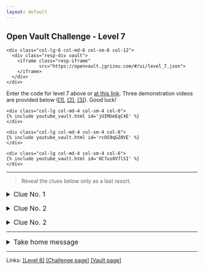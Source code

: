 ```yaml
---
layout: default
---
```


## Open Vault Challenge - Level 7

<div class="container">
  <div class="row align-items-center justify-content-center">

    <div class="col-lg-6 col-md-6 col-sm-6 col-12">
      <div class="resp-div vault">
        <iframe class="resp-iframe"
                src="https://openvault.jgrizou.com/#/ui/level_7.json">
        </iframe>
      </div>
    </div>

  </div>
</div>

Enter the code for level 7 above or [at this link](https://openvault.jgrizou.com/#/ui/level_7.json). Three demonstration videos are provided below ([[1]](https://www.youtube.com/embed/jUIMUeEqC4E), [[2]](https://www.youtube.com/embed/rcOS9qGZ0VE), [[3]](https://www.youtube.com/embed/0C7us0V7lSI)). Good luck!

<div class="container">
  <div class="row align-items-center justify-content-center">

    <div class="col-lg col-md-4 col-sm-4 col-6">
    {% include youtube_vault.html id='jUIMUeEqC4E' %}
    </div>

    <div class="col-lg col-md-4 col-sm-4 col-6">
    {% include youtube_vault.html id='rcOS9qGZ0VE' %}
    </div>

    <div class="col-lg col-md-4 col-sm-4 col-6">
    {% include youtube_vault.html id='0C7us0V7lSI' %}
    </div>

  </div>
</div>

---

> Reveal the clues below only as a last resort.

<details>
  <summary style="margin-top: 1rem; font-size: 1.10rem;">Clue No. 1</summary>

  <br>

  <p>See the code you are entering below or <a href="https://openvault.jgrizou.com/#/ui/level_7_visible.json">at this link</a>.</p>

  <div class="container">
    <div class="row align-items-center justify-content-center">

      <div class="col-lg-6 col-md-6 col-sm-6 col-12">
        <div class="resp-div vault">
          <iframe class="resp-iframe"
                  src="https://openvault.jgrizou.com/#/ui/level_7_visible.json">
          </iframe>
        </div>
      </div>

    </div>
  </div>

</details>

<details>
  <summary style="margin-top: 1rem; font-size: 1.10rem;">Clue No. 2</summary>

  <br>

  <p>There is no hidden buttons, it is more like a map.</p>

</details>


<details>
  <summary style="margin-top: 1rem; font-size: 1.10rem;">Clue No. 2</summary>

  <br>

  <p>Apply the same principle than <a href="../level-4/">level 4</a>, but this time look at inconsistencies in the generated map. Yellow points should be around yellow points, and grey ones around grey ones.</p>

</details>

---

<details>
  <summary style="margin-top: 1rem; font-size: 1.10rem;">Take home message</summary>

  <br>

  <p>When we used buttons, it was easy to identify inconsistencies. But here not click are twice on the same location. A consistent user will define areas for yellow and grey and click in those areas, hence we need to identify the hypothesis with the better defined areas (relative to the other hypothesis).</p>

  <p>A practical way to measure this, is to try to predict the color of a new point from the color associated to the others ones. the easier this is, the more the user is being consistent.

  In machine learning, we train and test <a href="https://en.wikipedia.org/wiki/Statistical_classification">classifiers</a>. This is how this level works, as well as the previous <a href="../level-5/">sketch</a> and <a href="../level-6/">audio</a> level works behind the scene.</p>

</details>

---

Links: [[Level 8]](../level-8/) [[Challenge page]](../) [[Vault page]](../../)
